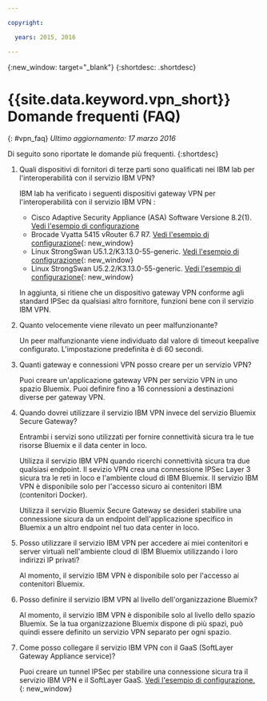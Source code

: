 ```yaml
---

copyright:

  years: 2015, 2016

---
```


{:new_window: target="_blank"}
{:shortdesc: .shortdesc}

# {{site.data.keyword.vpn_short}} Domande frequenti (FAQ)
{: #vpn_faq}
*Ultimo aggiornamento: 17 marzo 2016*

Di seguito sono riportate le domande più frequenti.
{:shortdesc}

1. Quali dispositivi di fornitori di terze parti sono qualificati nei IBM lab per l'interoperabilità con il servizio IBM VPN?

	IBM lab ha verificato i seguenti dispositivi gateway VPN per l'interoperabilità con il servizio IBM VPN :

	* Cisco Adaptive Security Appliance (ASA) Software Versione 8.2(1). [Vedi l'esempio di configurazione](vpn_onpremises.html#cisco) 
	* Brocade Vyatta 5415 vRouter 6.7 R7. [Vedi l'esempio di configurazione](vpn_onpremises.html#vyatta){: new_window}
	* Linux StrongSwan U5.1.2/K3.13.0-55-generic. [Vedi l'esempio di configurazione](vpn_onpremises.html#strongswan){: new_window}
	* Linux StrongSwan U5.2.2/K3.13.0-55-generic. [Vedi l'esempio di configurazione](vpn_onpremises.html#strongswan){: new_window}

	In aggiunta, si ritiene che un dispositivo gateway VPN conforme agli standard IPSec da qualsiasi altro fornitore, funzioni bene con il servizio IBM VPN.

2. Quanto velocemente viene rilevato un peer malfunzionante?
 
	Un peer malfunzionante viene individuato dal valore di timeout keepalive configurato. L'impostazione predefinita è di 60 secondi.

3. Quanti gateway e connessioni VPN posso creare per un servizio VPN?
 
	Puoi creare un'applicazione gateway VPN per servizio VPN in uno spazio Bluemix. Puoi definire fino a 16 connessioni a destinazioni diverse per gateway VPN. 

4. Quando dovrei utilizzare il servizio IBM VPN invece del servizio Bluemix Secure Gateway?

	Entrambi i servizi sono utilizzati per fornire connettività sicura tra le tue risorse Bluemix e il data center in loco. 

	Utilizza il servizio IBM VPN quando ricerchi connettività sicura tra due qualsiasi endpoint. Il sevizio VPN crea una connessione IPSec Layer 3 sicura tra le reti in loco e l'ambiente cloud di IBM Bluemix. Il servizio IBM VPN è disponibile solo per l'accesso sicuro ai contenitori IBM (contenitori Docker). 

	Utilizza il servizio Bluemix Secure Gateway se desideri stabilire una connessione sicura da un endpoint dell'applicazione specifico in Bluemix a un altro endpoint nel tuo data center in loco. 

5. Posso utilizzare il servizio IBM VPN per accedere ai miei contenitori e server virtuali nell'ambiente cloud di IBM Bluemix utilizzando i loro indirizzi IP privati?
 
	Al momento, il servizio IBM VPN è disponibile solo per l'accesso ai contenitori Bluemix.

6. Posso definire il servizio IBM VPN al livello dell'organizzazione Bluemix?

	Al momento, il servizio IBM VPN è disponibile solo al livello dello spazio Bluemix. Se la tua organizzazione Bluemix dispone di più spazi, può quindi essere definito un servizio VPN separato per ogni spazio.

7. Come posso collegare il servizio IBM VPN con il GaaS (SoftLayer Gateway Appliance service)?

	Puoi creare un tunnel IPSec per stabilire una connessione sicura tra il servizio IBM VPN e il SoftLayer GaaS. [Vedi l'esempio di configurazione.](vpn_onpremises.html#gaas){: new_window}
